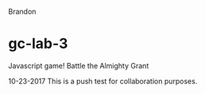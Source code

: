 Brandon
# gc-lab-3
Javascript game! Battle the Almighty Grant

10-23-2017 This is a push test for collaboration purposes.
